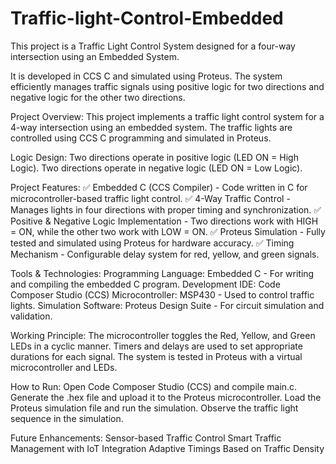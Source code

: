 # Traffic-light-Control-Embedded
This project is a Traffic Light Control System designed for a four-way intersection using an Embedded System. 

It is developed in CCS C and simulated using Proteus. The system efficiently manages traffic signals using positive logic for two directions and negative logic for the other two directions.

Project Overview:
This project implements a traffic light control system for a 4-way intersection using an embedded system. The traffic lights are controlled using CCS C programming and simulated in Proteus.

Logic Design:
Two directions operate in positive logic (LED ON = High Logic).
Two directions operate in negative logic (LED ON = Low Logic).

Project Features:
✅ Embedded C (CCS Compiler) - Code written in C for microcontroller-based traffic light control.
✅ 4-Way Traffic Control - Manages lights in four directions with proper timing and synchronization.
✅ Positive & Negative Logic Implementation - Two directions work with HIGH = ON, while the other two work with LOW = ON.
✅ Proteus Simulation - Fully tested and simulated using Proteus for hardware accuracy.
✅ Timing Mechanism - Configurable delay system for red, yellow, and green signals.

Tools & Technologies:
Programming Language: Embedded C - For writing and compiling the embedded C program.
Development IDE: Code Composer Studio (CCS)
Microcontroller: MSP430 - Used to control traffic lights.
Simulation Software: Proteus Design Suite - For circuit simulation and validation.

Working Principle:
The microcontroller toggles the Red, Yellow, and Green LEDs in a cyclic manner.
Timers and delays are used to set appropriate durations for each signal.
The system is tested in Proteus with a virtual microcontroller and LEDs.

How to Run:
Open Code Composer Studio (CCS) and compile main.c.
Generate the .hex file and upload it to the Proteus microcontroller.
Load the Proteus simulation file and run the simulation.
Observe the traffic light sequence in the simulation.

Future Enhancements:
Sensor-based Traffic Control
Smart Traffic Management with IoT Integration
Adaptive Timings Based on Traffic Density

